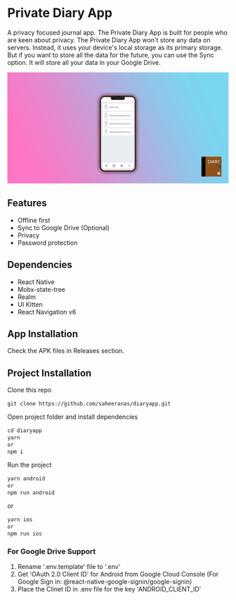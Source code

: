 

# Private Diary App

A privacy focused journal app. The Private Diary App is built for people who are keen about privacy. The Private Diary App won't store any data on servers. Instead, it uses your device's local storage as its primary storage. But if you want to store all the data for the future, you can use the Sync option. It will store all your data in your Google Drive.

<kbd>
  <img src="docs/diary-app.webp?raw=true"> 
</kbd>

## Features

- Offline first
- Sync to Google Drive (Optional)
- Privacy
- Password protection

## Dependencies

- React Native
- Mobx-state-tree
- Realm
- UI Kitten
- React Navigation v6

## App Installation

Check the APK files in Releases section.

## Project Installation

Clone this repo

```
git clone https://github.com/saheeranas/diaryapp.git
```

Open project folder and install dependencies

```
cd diaryapp
yarn
or
npm i
```

Run the project

```
yarn android
or
npm run android
```

or

```
yarn ios
or
npm run ios
```

### For Google Drive Support

1. Rename '.env.template' file to '.env'
2. Get 'OAuth 2.0 Client ID' for Android from Google Cloud Console (For Google Sign in: @react-native-google-signin/google-signin)
3. Place the Clinet ID in .env file for the key 'ANDROID_CLIENT_ID'
